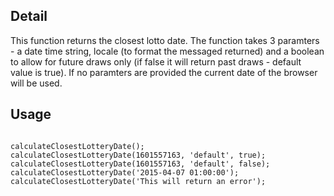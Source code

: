 ## Detail

This function returns the closest lotto date. The function takes 3 paramters - a date time string, locale (to format the messaged returned) and a boolean to allow for future draws only (if false it will return past draws - default value is true). If no paramters are provided the current date of the browser will be used.

## Usage

```Run the function using the samples below

calculateClosestLotteryDate(); 
calculateClosestLotteryDate(1601557163, 'default', true);
calculateClosestLotteryDate(1601557163, 'default', false);
calculateClosestLotteryDate('2015-04-07 01:00:00');
calculateClosestLotteryDate('This will return an error');
```